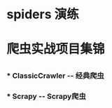 ##  
# spiders 演练
# 爬虫实战项目集锦
##  

### * ClassicCrawler  -- 经典爬虫  

### * Scrapy          -- Scrapy爬虫

## 
  